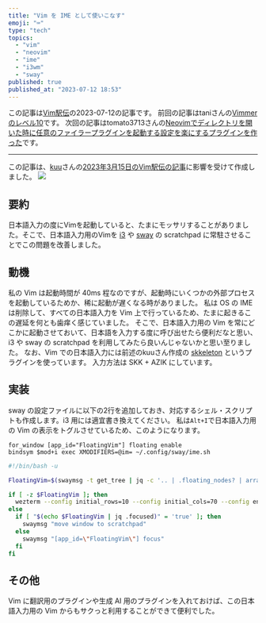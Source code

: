 ```yaml
---
title: "Vim を IME として使いこなす"
emoji: "⌨️"
type: "tech"
topics:
  - "vim"
  - "neovim"
  - "ime"
  - "i3wm"
  - "sway"
published: true
published_at: "2023-07-12 18:53"
---
```


この記事は[Vim駅伝](https://vim-jp.org/ekiden/)の2023-07-12の記事です。
前回の記事はtaniさんの[Vimmerのレベル10](https://scrapbox.io/vim-jp/Vimmer%E3%81%AE%E3%83%AC%E3%83%99%E3%83%AB%EF%BC%91%EF%BC%90)です。
次回の記事はtomato3713さんの[Neovimでディレクトリを開いた時に任意のファイラープラグインを起動する設定を楽にするプラグインを作った](https://tomato3713.hatenablog.com/entry/create-hijack-open-directory-nvim)です。

------

この記事は、[kuu](https://zenn.dev/kuu)さんの[2023年3月15日のVim駅伝の記事](https://zenn.dev/vim_jp/articles/20230315_skkeleton)に影響を受けて作成しました。
![](https://storage.googleapis.com/zenn-user-upload/900aa41252b3-20230712.gif)
## 要約
日本語入力の度にVimを起動していると、たまにモッサリすることがありました。そこで、日本語入力用のVimを [i3](https://i3wm.org/) や [sway](https://swaywm.org/) の scratchpad に常駐させることでこの問題を改善しました。

## 動機
私の Vim は起動時間が 40ms 程なのですが、起動時にいくつかの外部プロセスを起動しているためか、稀に起動が遅くなる時がありました。
私は OS の IME は削除して、すべての日本語入力を Vim 上で行っているため、たまに起きるこの遅延を何とも歯痒く感じていました。
そこで、日本語入力用の Vim を常にどこかに起動させておいて、日本語を入力する度に呼び出せたら便利だなと思い、i3 や sway の scratchpad を利用してみたら良いんじゃないかと思い至りました。
なお、Vim での日本語入力には前述のkuuさん作成の [skkeleton](https://github.com/vim-skk/skkeleton) というプラグインを使っています。 入力方法は SKK + AZIK にしています。

## 実装
sway の設定ファイルに以下の2行を追加しておき、対応するシェル・スクリプトも作成します。i3 用には適宜書き換えてください。
私は`Alt+I`で日本語入力用の Vim の表示をトグルさせているため、このようになります。

```swayconfig:~/.config/sway/config
for_window [app_id="FloatingVim"] floating enable
bindsym $mod+i exec XMODIFIERS=@im= ~/.config/sway/ime.sh
```

```bash:ime.sh
#!/bin/bash -u

FloatingVim=$(swaymsg -t get_tree | jq -c '.. | .floating_nodes? | arrays[] | select(.app_id=="FloatingVim")')

if [ -z $FloatingVim ]; then
  wezterm --config initial_rows=10 --config initial_cols=70 --config enable_tab_bar=false --config window_background_opacity=0.4 --config text_background_opacity=0.4 start --class FloatingVim vim
else
  if [ "$(echo $FloatingVim | jq .focused)" = 'true' ]; then
    swaymsg "move window to scratchpad"
  else
    swaymsg "[app_id=\"FloatingVim\"] focus"
  fi
fi
```

## その他
Vim に翻訳用のプラグインや生成 AI 用のプラグインを入れておけば、この日本語入力用の Vim からもサクっと利用することができて便利でした。
